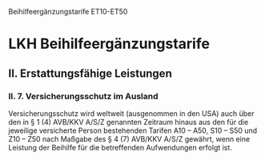 Beihilfeergänzungstarife ET10-ET50
# LKH Beihilfeergänzungstarife
## II. Erstattungsfähige Leistungen
### II. 7. Versicherungsschutz im Ausland

Versicherungsschutz wird weltweit (ausgenommen in den USA) auch über den in § 1 (4) AVB/KKV A/S/Z genannten Zeitraum hinaus aus den für die jeweilige versicherte Person bestehenden Tarifen A10 – A50, S10 – S50 und Z10 – Z50 nach Maßgabe des § 4 (7) AVB/KKV A/S/Z gewährt, wenn eine Leistung der Beihilfe für die betreffenden Aufwendungen erfolgt ist.
